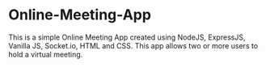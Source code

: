 # Online-Meeting-App
This is a simple Online Meeting App created using NodeJS, ExpressJS, Vanilla JS, Socket.io, HTML and CSS. This app allows two or more users to hold a virtual meeting.  
